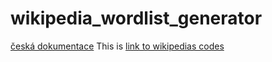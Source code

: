 # wikipedia_wordlist_generator
[česká dokumentace](https://github.com/theFivehead/wikipedia_wordlist_generator/blob/main/README_cz.md)
This is 
[link to wikipedias codes](https://en.wikipedia.org/wiki/List_of_Wikipedias#Wikipedia_edition_codes)
